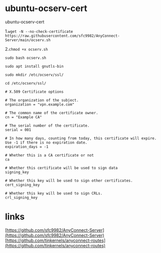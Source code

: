 # ubuntu-ocserv-cert
ubuntu-ocserv-cert

1.`wget -N --no-check-certificate https://raw.githubusercontent.com/sfc9982/AnyConnect-Server/main/ocserv.sh`

2.`chmod +x ocserv.sh`

`sudo bash ocserv.sh`

`sudo apt install gnutls-bin`

`sudo mkdir /etc/ocserv/ssl/`

`cd /etc/ocserv/ssl/`

```
# X.509 Certificate options

# The organization of the subject.
organization = "vpn.example.com"

# The common name of the certificate owner.
cn = "Example CA"

# The serial number of the certificate.
serial = 001

# In how many days, counting from today, this certificate will expire. Use -1 if there is no expiration date.
expiration_days = -1

# Whether this is a CA certificate or not
ca

# Whether this certificate will be used to sign data
signing_key

# Whether this key will be used to sign other certificates.
cert_signing_key

# Whether this key will be used to sign CRLs.
crl_signing_key
```


# links
[https://github.com/sfc9982/AnyConnect-Server](https://github.com/sfc9982/AnyConnect-Server)
[https://github.com/tinkernels/anyconnect-routes](https://github.com/tinkernels/anyconnect-routes)


